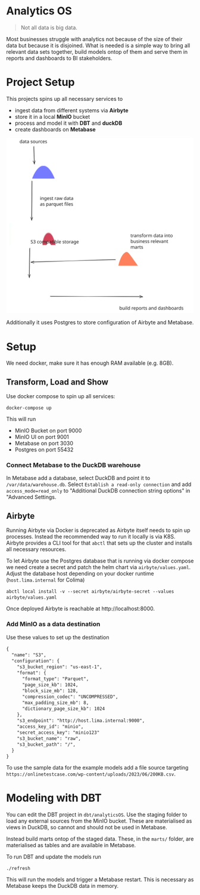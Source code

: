# Analytics OS
  
> Not all data is big data. 


Most businesses struggle with analytics not because of the size of their data but because it is disjoined. What is needed is a simple way to bring all relevant data sets together, build models ontop of them and serve them in reports and dashboards to BI stakeholders. 

# Project Setup

This projects spins up all necessary services to 

- ingest data from different systems via **Airbyte**
- store it in a local **MinIO** bucket
- process and model it with **DBT** and **duckDB**
- create dashboards on **Metabase**

![image](./docs/images/architecture.svg)

Additionally it uses Postgres to store configuration of Airbyte and Metabase.

# Setup

We need docker, make sure it has enough RAM available (e.g. 8GB).

## Transform, Load and Show

Use docker compose to spin up all services:

```
docker-compose up
```

This will run

- MinIO Bucket on port 9000
- MinIO UI on port 9001
- Metabase on port 3030
- Postgres on port 55432

### Connect Metabase to the DuckDB warehouse

In Metabase add a database, select DuckDB and point it to `/var/data/warehouse.db`.
Select `Establish a read-only connection` and add `access_mode=read_only` to "Additional DuckDB connection string options" in "Advanced Settings.

## Airbyte

Running Airbyte via Docker is deprecated as Airbyte itself needs to spin up processes. Instead the recommended way to run it locally is via K8S. Airbyte provides a CLI tool for that `abctl` that sets up the cluster and installs all necessary resources.

To let Airbyte use the Postgres database that is running via docker compose we need create a secret and patch the helm chart via `airbyte/values.yaml`.
Adjust the database host depending on your docker runtime (`host.lima.internal` for Colima)

```
abctl local install -v --secret airbyte/airbyte-secret --values airbyte/values.yaml
```

Once deployed Airbyte is reachable at http://localhost:8000. 

### Add MinIO as a data destination

Use these values to set up the destination

```
{
  "name": "S3",
  "configuration": {
    "s3_bucket_region": "us-east-1",
    "format": {
      "format_type": "Parquet",
      "page_size_kb": 1024,
      "block_size_mb": 128,
      "compression_codec": "UNCOMPRESSED",
      "max_padding_size_mb": 8,
      "dictionary_page_size_kb": 1024
    },
    "s3_endpoint": "http://host.lima.internal:9000",
    "access_key_id": "minio",
    "secret_access_key": "minio123"
    "s3_bucket_name": "raw",
    "s3_bucket_path": "/",
  }
}
```

To use the sample data for the example models add a file source targeting `https://onlinetestcase.com/wp-content/uploads/2023/06/200KB.csv`.

# Modeling with DBT

You can edit the DBT project in `dbt/analyticsOS`. Use the staging folder to load any external sources from the MinIO bucket. These are materialised as views in DuckDB, so cannot and should not be used in Metabase. 

Instead build marts ontop of the staged data. These, in the `marts/` folder, are materialised as tables and are available in Metabase.

To run DBT and update the models run 

```
./refresh
```

This will run the models and trigger a Metabase restart. This is necessary as Metabase keeps the DuckDB data in memory.